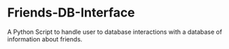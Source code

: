# Friends-DB-Interface
A Python Script to handle user to database interactions with a database of information about friends.
